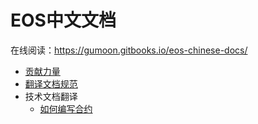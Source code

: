# EOS中文文档

在线阅读：https://gumoon.gitbooks.io/eos-chinese-docs/

* [贡献力量](贡献力量.md)
* [翻译文档规范](翻译文档规范.md)
* 技术文档翻译
  * [如何编写合约](source/How-To-Write-Contracts.md) 



